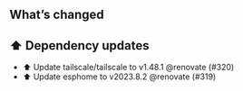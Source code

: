 ## What’s changed
## ⬆️ Dependency updates

- ⬆️ Update tailscale/tailscale to v1.48.1 @renovate (#320)
- ⬆️ Update esphome to v2023.8.2 @renovate (#319)
